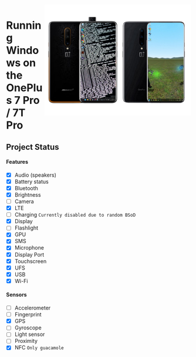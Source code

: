 <img align="right" src="https://github.com/fnm04-sh/woa-op7/blob/main/op7.png" width="400" alt="Windows 11 running on hotdog/guacamole">

# Running Windows on the OnePlus 7 Pro / 7T Pro

## Project Status

#### Features
- [X] Audio (speakers)
- [X] Battery status
- [x] Bluetooth
- [x] Brightness 
- [ ] Camera
- [x] LTE
- [ ] Charging ```Currently disabled due to random BSoD```
- [x] Display
- [ ] Flashlight
- [x] GPU
- [x] SMS
- [x] Microphone
- [x] Display Port
- [x] Touchscreen 
- [x] UFS
- [x] USB
- [x] Wi-Fi

#### Sensors
- [ ] Accelerometer
- [ ] Fingerprint
- [X] GPS
- [ ] Gyroscope
- [ ] Light sensor
- [ ] Proximity
- [X] NFC ```Only guacamole```
